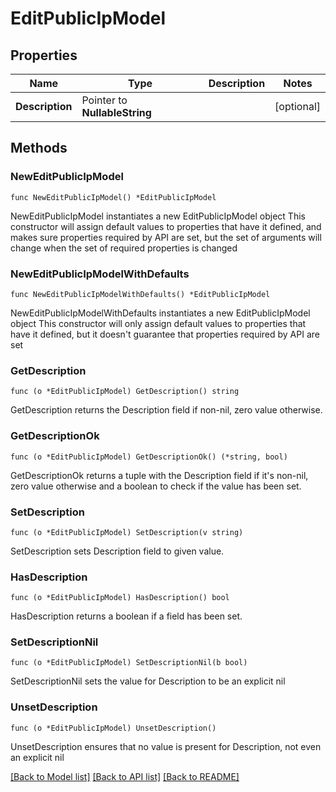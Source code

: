 # EditPublicIpModel

## Properties

Name | Type | Description | Notes
------------ | ------------- | ------------- | -------------
**Description** | Pointer to **NullableString** |  | [optional] 

## Methods

### NewEditPublicIpModel

`func NewEditPublicIpModel() *EditPublicIpModel`

NewEditPublicIpModel instantiates a new EditPublicIpModel object
This constructor will assign default values to properties that have it defined,
and makes sure properties required by API are set, but the set of arguments
will change when the set of required properties is changed

### NewEditPublicIpModelWithDefaults

`func NewEditPublicIpModelWithDefaults() *EditPublicIpModel`

NewEditPublicIpModelWithDefaults instantiates a new EditPublicIpModel object
This constructor will only assign default values to properties that have it defined,
but it doesn't guarantee that properties required by API are set

### GetDescription

`func (o *EditPublicIpModel) GetDescription() string`

GetDescription returns the Description field if non-nil, zero value otherwise.

### GetDescriptionOk

`func (o *EditPublicIpModel) GetDescriptionOk() (*string, bool)`

GetDescriptionOk returns a tuple with the Description field if it's non-nil, zero value otherwise
and a boolean to check if the value has been set.

### SetDescription

`func (o *EditPublicIpModel) SetDescription(v string)`

SetDescription sets Description field to given value.

### HasDescription

`func (o *EditPublicIpModel) HasDescription() bool`

HasDescription returns a boolean if a field has been set.

### SetDescriptionNil

`func (o *EditPublicIpModel) SetDescriptionNil(b bool)`

 SetDescriptionNil sets the value for Description to be an explicit nil

### UnsetDescription
`func (o *EditPublicIpModel) UnsetDescription()`

UnsetDescription ensures that no value is present for Description, not even an explicit nil

[[Back to Model list]](../README.md#documentation-for-models) [[Back to API list]](../README.md#documentation-for-api-endpoints) [[Back to README]](../README.md)


